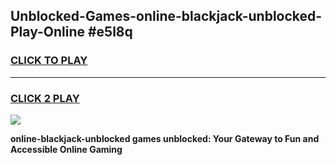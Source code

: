 
## Unblocked-Games-online-blackjack-unblocked-Play-Online #e5l8q
<h3>
<a href="https://news.freeplayer.one?title=online-blackjack-unblocked&ref=3">CLICK TO PLAY</a></h3>
<hr>

<h3>
<a href="https://news.freeplayer.one?title=online-blackjack-unblocked&ref=3">CLICK 2 PLAY</a>
  
</h3>

<a href="https://news.freeplayer.one?title=online-blackjack-unblocked&ref=3"><img src="https://clearcache.store/games.png"></a>


**online-blackjack-unblocked games unblocked: Your Gateway to Fun and Accessible Online Gaming**
